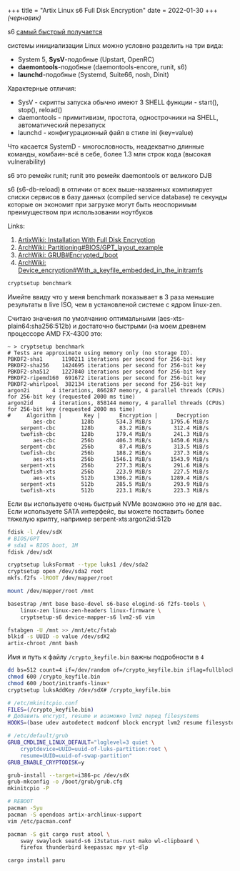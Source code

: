 +++
title = "Artix Linux s6 Full Disk Encryption"
date = 2022-01-30
+++
*(черновик)*

s6 [самый быстрый получается](https://www.youtube.com/watch?v=mkkU1CHI3TY)

системы инициализации Linux можно условно разделить на три вида:
- System 5, **SysV**-подобные (Upstart, OpenRC)
- **daemontools**-подобные (daemontools-encore, runit, s6)
- **launchd**-подобные (Systemd, Suite66, nosh, Dinit)

Характерные отличия:
- SysV - скрипты запуска обычно имеют 3 SHELL функции - start(), stop(), reload()
- daemontools - примитивизм, простота, однострочники на SHELL, автоматический перезапуск
- launchd - конфигурационный файл в стиле ini (key=value)

Что касается SystemD - многословность, неадекватно длинные команды, комбаин-всё в себе, более 1.3 млн строк кода (высокая vulnerability)

s6 это ремейк runit; runit это ремейк daemontools от великого DJB

s6 (s6-db-reload) в отличии от всех выше-названных компилирует списки сервисов в базу данных (compiled service database)
те секунды которые он экономит при загрузке могут быть неоспоримым преимуществом при использовании ноутбуков

Links:
1. [ArtixWiki: Installation With Full Disk Encryption](https://wiki.artixlinux.org/Main/InstallationWithFullDiskEncryption)
2. [ArchWiki: Partitioning#BIOS/GPT_layout_example](https://wiki.archlinux.org/title/Partitioning#BIOS/GPT_layout_example)
3. [ArchWiki: GRUB#Encrypted_/boot](https://wiki.archlinux.org/title/GRUB#Encrypted_/boot)
4. [ArchWiki: Device_encryption#With_a_keyfile_embedded_in_the_initramfs](https://wiki.archlinux.org/title/Dm-crypt/Device_encryption#With_a_keyfile_embedded_in_the_initramfs)

```sh
cryptsetup benchmark
```
Имейте ввиду что у меня benchmark показывает в 3 раза меньшие результаты в live ISO, чем в установленой системе с ядром linux-zen.

Считаю значения по умолчанию оптимальными (aes-xts-plain64:sha256:512b) и достаточно быстрыми (на моем древнем процессоре AMD FX-4300 это:
```
~ > cryptsetup benchmark
# Tests are approximate using memory only (no storage IO).
PBKDF2-sha1      1190211 iterations per second for 256-bit key
PBKDF2-sha256    1424695 iterations per second for 256-bit key
PBKDF2-sha512    1227840 iterations per second for 256-bit key
PBKDF2-ripemd160  691672 iterations per second for 256-bit key
PBKDF2-whirlpool  382134 iterations per second for 256-bit key
argon2i       4 iterations, 866287 memory, 4 parallel threads (CPUs) for 256-bit key (requested 2000 ms time)
argon2id      4 iterations, 858144 memory, 4 parallel threads (CPUs) for 256-bit key (requested 2000 ms time)
#     Algorithm |       Key |      Encryption |      Decryption
        aes-cbc        128b       534.3 MiB/s      1795.6 MiB/s
    serpent-cbc        128b        83.2 MiB/s       312.4 MiB/s
    twofish-cbc        128b       179.4 MiB/s       241.3 MiB/s
        aes-cbc        256b       406.3 MiB/s      1450.6 MiB/s
    serpent-cbc        256b        87.4 MiB/s       313.5 MiB/s
    twofish-cbc        256b       188.2 MiB/s       237.3 MiB/s
        aes-xts        256b      1546.1 MiB/s      1543.9 MiB/s
    serpent-xts        256b       277.3 MiB/s       291.6 MiB/s
    twofish-xts        256b       223.9 MiB/s       227.5 MiB/s
        aes-xts        512b      1306.2 MiB/s      1289.4 MiB/s
    serpent-xts        512b       285.5 MiB/s       293.9 MiB/s
    twofish-xts        512b       223.1 MiB/s       223.3 MiB/s
```

Если вы используете очень быстрый NVMe возможно это не для вас. Если используете SATA интерфейс, вы можете поставить более тяжелую крипту, например serpent-xts:argon2id:512b

```sh
fdisk -l /dev/sdX
# BIOS/GPT
# sda1 = BIOS boot, 1M
fdisk /dev/sdX

cryptsetup luksFormat --type luks1 /dev/sda2
cryptsetup open /dev/sda2 root
mkfs.f2fs -lROOT /dev/mapper/root

mount /dev/mapper/root /mnt

basestrap /mnt base base-devel s6-base elogind-s6 f2fs-tools \
	linux-zen linux-zen-headers linux-firmware \
	cryptsetup-s6 device-mapper-s6 lvm2-s6 vim  

fstabgen -U /mnt >> /mnt/etc/fstab
blkid -s UUID -o value /dev/sdX2
artix-chroot /mnt bash
```
Имя и путь к файлу `/crypto_keyfile.bin` важны подробности в `4`
```sh
dd bs=512 count=4 if=/dev/random of=/crypto_keyfile.bin iflag=fullblock
chmod 600 /crypto_keyfile.bin
chmod 600 /boot/initramfs-linux*
cryptsetup luksAddKey /dev/sdX# /crypto_keyfile.bin
```
```sh
# /etc/mkinitcpio.conf
FILES=(/crypto_keyfile.bin)
# Добавить encrypt, resume и возможно lvm2 перед filesystems
HOOKS=(base udev autodetect modconf block encrypt lvm2 resume filesystems keyboard fsck)
```
```sh
# /etc/default/grub
GRUB_CMDLINE_LINUX_DEFAULT="loglevel=3 quiet \
	cryptdevice=UUID=uuid-of-luks-partition:root \
	resume=UUID=uuid-of-swap-partition"
GRUB_ENABLE_CRYPTODISK=y
```
```sh
grub-install --target=i386-pc /dev/sdX
grub-mkconfig -o /boot/grub/grub.cfg
mkinitcpio -P

# REBOOT
pacman -Syu
pacman -S opendoas artix-archlinux-support 
vim /etc/pacman.conf

pacman -S git cargo rust atool \
	sway swaylock seatd-s6 i3status-rust mako wl-clipboard \
	firefox thunderbird keepassxc mpv yt-dlp

cargo install paru
```
